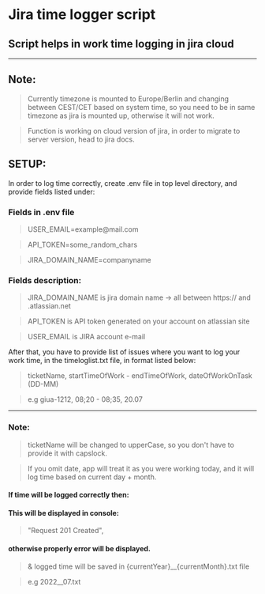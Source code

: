 Jira time logger script
=======================

Script helps in work time logging in jira cloud
-----------------------------------------------

------------------------------------------------------------------------

## Note:

> Currently timezone is mounted to Europe/Berlin and changing between 
> CEST/CET based on system time, so you need to be in same timezone as
> jira is mounted up, otherwise it will not work.

> Function is working on cloud version of jira, in order to migrate to server version, head to jira docs.

## SETUP:

In order to log time correctly, create .env file in top level directory, and provide fields listed under:

### Fields in .env file

> USER\_EMAIL=example\@mail.com            

> API\_TOKEN=some\_random\_chars           

> JIRA\_DOMAIN\_NAME=companyname           

### Fields description: 

> JIRA\_DOMAIN\_NAME is jira domain name -> all between https:// and .atlassian.net

> API\_TOKEN is API token generated on your account on atlassian site

> USER\_EMAIL is JIRA account e-mail

After that, you have to provide list of issues where you want to log your work time, in the timeloglist.txt file, in format listed below:

> ticketName, startTimeOfWork - endTimeOfWork, dateOfWorkOnTask (DD-MM)

> e.g giua-1212, 08;20 - 08;35, 20.07

------------------------------------------------------------------------

### Note:

> ticketName will be changed to upperCase, so you don\'t have to provide it with capslock.

> If you omit date, app will treat it as you were working today, and it will log time based on current day + month.

#### If time will be logged correctly then: 
#### This will be displayed in console: 
> \"Request 201 Created\", 
#### otherwise properly error will be displayed.
> & logged time will be saved in {currentYear}__{currentMonth}.txt file

> e.g 2022__07.txt


